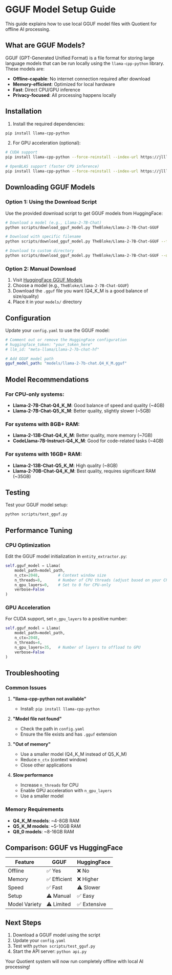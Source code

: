 # GGUF Model Setup Guide

This guide explains how to use local GGUF model files with Quotient for offline AI processing.

## What are GGUF Models?

GGUF (GPT-Generated Unified Format) is a file format for storing large language models that can be run locally using the `llama-cpp-python` library. These models are:

- **Offline-capable**: No internet connection required after download
- **Memory-efficient**: Optimized for local hardware
- **Fast**: Direct CPU/GPU inference
- **Privacy-focused**: All processing happens locally

## Installation

1. Install the required dependencies:
```bash
pip install llama-cpp-python
```

2. For GPU acceleration (optional):
```bash
# CUDA support
pip install llama-cpp-python --force-reinstall --index-url https://jllllll.github.io/llama-cpp-python-cuBLAS-wheels/AVX2/cu118

# OpenBLAS support (faster CPU inference)
pip install llama-cpp-python --force-reinstall --index-url https://jllllll.github.io/llama-cpp-python-cuBLAS-wheels/AVX2/openblas
```

## Downloading GGUF Models

### Option 1: Using the Download Script

Use the provided download script to get GGUF models from HuggingFace:

```bash
# Download a model (e.g., Llama-2-7B-Chat)
python scripts/download_gguf_model.py TheBloke/Llama-2-7B-Chat-GGUF

# Download with specific filename
python scripts/download_gguf_model.py TheBloke/Llama-2-7B-Chat-GGUF --filename llama-2-7b-chat.Q4_K_M.gguf

# Download to custom directory
python scripts/download_gguf_model.py TheBloke/Llama-2-7B-Chat-GGUF --output-dir ./my_models
```

### Option 2: Manual Download

1. Visit [HuggingFace GGUF Models](https://huggingface.co/TheBloke?search_models=gguf)
2. Choose a model (e.g., `TheBloke/Llama-2-7B-Chat-GGUF`)
3. Download the `.gguf` file you want (Q4_K_M is a good balance of size/quality)
4. Place it in your `models/` directory

## Configuration

Update your `config.yaml` to use the GGUF model:

```yaml
# Comment out or remove the HuggingFace configuration
# huggingface_token: "your_token_here"
# llm_id: "meta-llama/Llama-2-7b-chat-hf"

# Add GGUF model path
gguf_model_path: "models/llama-2-7b-chat.Q4_K_M.gguf"
```

## Model Recommendations

### For CPU-only systems:
- **Llama-2-7B-Chat-Q4_K_M**: Good balance of speed and quality (~4GB)
- **Llama-2-7B-Chat-Q5_K_M**: Better quality, slightly slower (~5GB)

### For systems with 8GB+ RAM:
- **Llama-2-13B-Chat-Q4_K_M**: Better quality, more memory (~7GB)
- **CodeLlama-7B-Instruct-Q4_K_M**: Good for code-related tasks (~4GB)

### For systems with 16GB+ RAM:
- **Llama-2-13B-Chat-Q5_K_M**: High quality (~8GB)
- **Llama-2-70B-Chat-Q4_K_M**: Best quality, requires significant RAM (~35GB)

## Testing

Test your GGUF model setup:

```bash
python scripts/test_gguf.py
```

## Performance Tuning

### CPU Optimization

Edit the GGUF model initialization in `entity_extractor.py`:

```python
self.gguf_model = Llama(
    model_path=model_path,
    n_ctx=2048,        # Context window size
    n_threads=8,       # Number of CPU threads (adjust based on your CPU)
    n_gpu_layers=0,    # Set to 0 for CPU-only
    verbose=False
)
```

### GPU Acceleration

For CUDA support, set `n_gpu_layers` to a positive number:

```python
self.gguf_model = Llama(
    model_path=model_path,
    n_ctx=2048,
    n_threads=4,
    n_gpu_layers=35,   # Number of layers to offload to GPU
    verbose=False
)
```

## Troubleshooting

### Common Issues

1. **"llama-cpp-python not available"**
   - Install: `pip install llama-cpp-python`

2. **"Model file not found"**
   - Check the path in `config.yaml`
   - Ensure the file exists and has `.gguf` extension

3. **"Out of memory"**
   - Use a smaller model (Q4_K_M instead of Q5_K_M)
   - Reduce `n_ctx` (context window)
   - Close other applications

4. **Slow performance**
   - Increase `n_threads` for CPU
   - Enable GPU acceleration with `n_gpu_layers`
   - Use a smaller model

### Memory Requirements

- **Q4_K_M models**: ~4-8GB RAM
- **Q5_K_M models**: ~5-10GB RAM
- **Q8_0 models**: ~8-16GB RAM

## Comparison: GGUF vs HuggingFace

| Feature | GGUF | HuggingFace |
|---------|------|-------------|
| Offline | ✅ Yes | ❌ No |
| Memory | ✅ Efficient | ❌ Higher |
| Speed | ✅ Fast | ⚠️ Slower |
| Setup | ⚠️ Manual | ✅ Easy |
| Model Variety | ⚠️ Limited | ✅ Extensive |

## Next Steps

1. Download a GGUF model using the script
2. Update your `config.yaml`
3. Test with `python scripts/test_gguf.py`
4. Start the API server: `python api.py`

Your Quotient system will now run completely offline with local AI processing! 